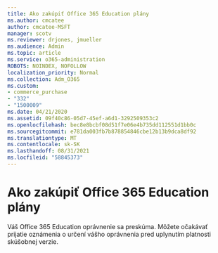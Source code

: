 ```yaml
---
title: Ako zakúpiť Office 365 Education plány
ms.author: cmcatee
author: cmcatee-MSFT
manager: scotv
ms.reviewer: drjones, jmueller
ms.audience: Admin
ms.topic: article
ms.service: o365-administration
ROBOTS: NOINDEX, NOFOLLOW
localization_priority: Normal
ms.collection: Adm_O365
ms.custom:
- commerce_purchase
- "332"
- "1500009"
ms.date: 04/21/2020
ms.assetid: 09f40c86-05d7-45ef-a6d1-3292509353c2
ms.openlocfilehash: bec8e8bcbf08d51f7e06e4b735dd112551d1bb0c
ms.sourcegitcommit: e781da003fb7b878854846cbe12b13b9dca8df92
ms.translationtype: MT
ms.contentlocale: sk-SK
ms.lasthandoff: 08/31/2021
ms.locfileid: "58845373"
---
```

# <a name="how-to-purchase-office-365-education-plans"></a>Ako zakúpiť Office 365 Education plány

Váš Office 365 Education oprávnenie sa preskúma. Môžete očakávať prijatie oznámenia o určení vášho oprávnenia pred uplynutím platnosti skúšobnej verzie.